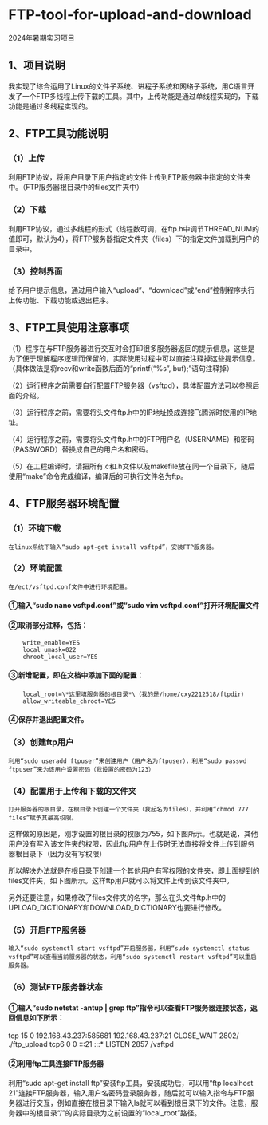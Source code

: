 # FTP-tool-for-upload-and-download
2024年暑期实习项目

## 1、项目说明
我实现了综合运用了Linux的文件子系统、进程子系统和网络子系统，用C语言开发了一个FTP多线程上传下载的工具。其中，上传功能是通过单线程实现的，下载功能是通过多线程实现的。
## 2、FTP工具功能说明
### （1）上传
利用FTP协议，将用户目录下用户指定的文件上传到FTP服务器中指定的文件夹中。（FTP服务器根目录中的files文件夹中）
### （2）下载
利用FTP协议，通过多线程的形式（线程数可调，在ftp.h中调节THREAD_NUM的值即可，默认为4），将FTP服务器指定文件夹（files）下的指定文件加载到用户的目录中。
### （3）控制界面
给予用户提示信息，通过用户输入“upload”、“download”或“end”控制程序执行上传功能、下载功能或退出程序。
## 3、FTP工具使用注意事项
（1）程序在与FTP服务器进行交互时会打印很多服务器返回的提示信息，这些是为了便于理解程序逻辑而保留的，实际使用过程中可以直接注释掉这些提示信息。（具体做法是将recv和write函数后面的“printf(“%s”, buf);”语句注释掉）

（2）运行程序之前需要自行配置FTP服务器（vsftpd），具体配置方法可以参照后面的介绍。

（3）运行程序之前，需要将头文件ftp.h中的IP地址换成连接飞腾派时使用的IP地址。

（4）运行程序之前，需要将头文件ftp.h中的FTP用户名（USERNAME）和密码（PASSWORD）替换成自己的用户名和密码。

（5）在工程编译时，请把所有.c和.h文件以及makefile放在同一个目录下，随后使用“make”命令完成编译，编译后的可执行文件名为ftp。

## 4、FTP服务器环境配置
### （1）环境下载
	在linux系统下输入“sudo apt-get install vsftpd”，安装FTP服务器。
### （2）环境配置
	在/ect/vsftpd.conf文件中进行环境配置。
#### ①输入“sudo nano vsftpd.conf”或“sudo vim vsftpd.conf”打开环境配置文件
#### ②取消部分注释，包括：
		write_enable=YES
		local_umask=022
		chroot_local_user=YES
#### ③新增配置，即在文档中添加下面的配置：
		local_root=\*这里填服务器的根目录*\（我的是/home/cxy2212518/ftpdir）
		allow_writeable_chroot=YES
#### ④保存并退出配置文件。
### （3）创建ftp用户
	利用“sudo useradd ftpuser”来创建用户（用户名为ftpuser），利用“sudo passwd ftpuser”来为该用户设置密码（我设置的密码为123）
### （4）配置用于上传和下载的文件夹
	打开服务器的根目录，在根目录下创建一个文件夹（我起名为files），并利用“chmod 777 files”赋予其最高权限。
这样做的原因是，刚才设置的根目录的权限为755，如下图所示。也就是说，其他用户没有写入该文件夹的权限，因此ftp用户在上传时无法直接将文件上传到服务器根目录下（因为没有写权限）
 
所以解决办法就是在根目录下创建一个其他用户有写权限的文件夹，即上面提到的files文件夹，如下图所示。这样ftp用户就可以将文件上传到该文件夹中。
 
另外还要注意，如果修改了files文件夹的名字，那么在头文件ftp.h中的UPLOAD_DICTIONARY和DOWNLOAD_DICTIONARY也要进行修改。
### （5）开启FTP服务器
	输入“sudo systemctl start vsftpd”开启服务器，利用“sudo systemctl status vsftpd”可以查看当前服务器的状态，利用“sudo systemctl restart vsftpd”可以重启服务器。
### （6）测试FTP服务器状态
#### ①输入“sudo netstat -antup | grep ftp”指令可以查看FTP服务器连接状态，返回信息如下所示：
tcp 15 0 192.168.43.237:585681 192.168.43.237:21 CLOSE_WAIT  2802/ ./ftp_upload
tcp6 0 0 :::21                :::*                    LISTEN  2857 /vsftpd
#### ②利用ftp工具连接FTP服务器
利用“sudo apt-get install ftp”安装ftp工具，安装成功后，可以用“ftp localhost 21”连接FTP服务器，输入用户名密码登录服务器，随后就可以输入指令与FTP服务器进行交互，例如直接在根目录下输入ls就可以看到根目录下的文件。注意，服务器中的根目录“/”的实际目录为之前设置的“local_root”路径。

